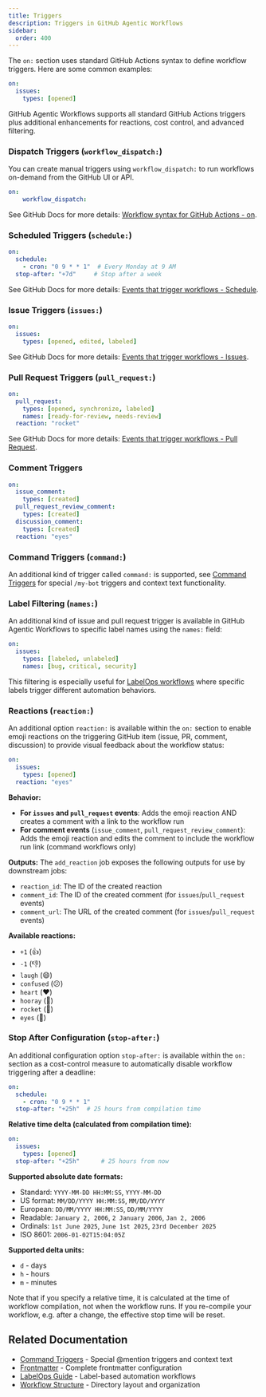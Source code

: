 ```yaml
---
title: Triggers
description: Triggers in GitHub Agentic Workflows
sidebar:
  order: 400
---
```


The `on:` section uses standard GitHub Actions syntax to define workflow triggers. Here are some common examples:

```yaml
on:
  issues:
    types: [opened]
```

GitHub Agentic Workflows supports all standard GitHub Actions triggers plus additional enhancements for reactions, cost control, and advanced filtering.

### Dispatch Triggers (`workflow_dispatch:`)

You can create manual triggers using `workflow_dispatch:` to run workflows on-demand from the GitHub UI or API.

```yaml
on:
    workflow_dispatch:
```

See GitHub Docs for more details: [Workflow syntax for GitHub Actions - on](https://docs.github.com/en/actions/using-workflows/workflow-syntax-for-github-actions#on).

### Scheduled Triggers (`schedule:`)
```yaml
on:
  schedule:
    - cron: "0 9 * * 1"  # Every Monday at 9 AM
  stop-after: "+7d"     # Stop after a week
```

See GitHub Docs for more details: [Events that trigger workflows - Schedule](https://docs.github.com/en/actions/using-workflows/events-that-trigger-workflows#schedule).

### Issue Triggers (`issues:`)
```yaml
on:
  issues:
    types: [opened, edited, labeled]
```

See GitHub Docs for more details: [Events that trigger workflows - Issues](https://docs.github.com/en/actions/using-workflows/events-that-trigger-workflows#issues).

### Pull Request Triggers (`pull_request:`)
```yaml
on:
  pull_request:
    types: [opened, synchronize, labeled]
    names: [ready-for-review, needs-review]
  reaction: "rocket"
```

See GitHub Docs for more details: [Events that trigger workflows - Pull Request](https://docs.github.com/en/actions/using-workflows/events-that-trigger-workflows#pull_request).

### Comment Triggers
```yaml
on:
  issue_comment:
    types: [created]
  pull_request_review_comment:
    types: [created]
  discussion_comment:
    types: [created]
  reaction: "eyes"
```

### Command Triggers (`command:`)

An additional kind of trigger called `command:` is supported, see [Command Triggers](/gh-aw/reference/command-triggers/) for special `/my-bot` triggers and context text functionality.

### Label Filtering (`names:`)

An additional kind of issue and pull request trigger is available in GitHub Agentic Workflows to specific label names using the `names:` field:

```yaml
on:
  issues:
    types: [labeled, unlabeled]
    names: [bug, critical, security]
```

This filtering is especially useful for [LabelOps workflows](/gh-aw/guides/labelops/) where specific labels trigger different automation behaviors.

### Reactions (`reaction:`)

An additional option  `reaction:` is available within the `on:` section to enable emoji reactions on the triggering GitHub item (issue, PR, comment, discussion) to provide visual feedback about the workflow status:

```yaml
on:
  issues:
    types: [opened]
  reaction: "eyes"
```

**Behavior:**
- **For `issues` and `pull_request` events**: Adds the emoji reaction AND creates a comment with a link to the workflow run
- **For comment events** (`issue_comment`, `pull_request_review_comment`): Adds the emoji reaction and edits the comment to include the workflow run link (command workflows only)

**Outputs:**
The `add_reaction` job exposes the following outputs for use by downstream jobs:
- `reaction_id`: The ID of the created reaction
- `comment_id`: The ID of the created comment (for `issues`/`pull_request` events)
- `comment_url`: The URL of the created comment (for `issues`/`pull_request` events)

**Available reactions:**
- `+1` (👍)
- `-1` (👎)
- `laugh` (😄)
- `confused` (😕)
- `heart` (❤️)
- `hooray` (🎉)
- `rocket` (🚀)
- `eyes` (👀)

### Stop After Configuration (`stop-after:`)

An additional configuration option `stop-after:` is available within the `on:` section as a cost-control measure to automatically disable workflow triggering after a deadline:

```yaml
on:
  schedule:
    - cron: "0 9 * * 1"
  stop-after: "+25h"  # 25 hours from compilation time
```

**Relative time delta (calculated from compilation time):**
```yaml
on:
  issues:
    types: [opened]
  stop-after: "+25h"      # 25 hours from now
```

**Supported absolute date formats:**
- Standard: `YYYY-MM-DD HH:MM:SS`, `YYYY-MM-DD`
- US format: `MM/DD/YYYY HH:MM:SS`, `MM/DD/YYYY`  
- European: `DD/MM/YYYY HH:MM:SS`, `DD/MM/YYYY`
- Readable: `January 2, 2006`, `2 January 2006`, `Jan 2, 2006`
- Ordinals: `1st June 2025`, `June 1st 2025`, `23rd December 2025`
- ISO 8601: `2006-01-02T15:04:05Z`

**Supported delta units:**
- `d` - days
- `h` - hours
- `m` - minutes

Note that if you specify a relative time, it is calculated at the time of workflow compilation, not when the workflow runs. If you re-compile your workflow, e.g. after a change, the effective stop time will be reset.

## Related Documentation

- [Command Triggers](/gh-aw/reference/command-triggers/) - Special @mention triggers and context text
- [Frontmatter](/gh-aw/reference/frontmatter/) - Complete frontmatter configuration
- [LabelOps Guide](/gh-aw/guides/labelops/) - Label-based automation workflows
- [Workflow Structure](/gh-aw/reference/workflow-structure/) - Directory layout and organization